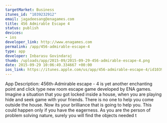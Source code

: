 ```yaml
--- 
targetMarket: Business
itunes_id: "1039232912"
email: jagadeesang@enagames.com
title: 456 Admirable Escape 4
status: publish
devices: 
- ios
developer_link: http://www.enagames.com
permalink: /app/456-admirable-escape-4
type: app
developer: Inbarasu Govindaraj
thumb: /uploads/app/2015-09/2015-09-29-456-admirable-escape-4.png
date: 2015-09-29 10:06:49.334667 +00:00
ios_link: https://itunes.apple.com/us/app/456-admirable-escape-4/id1039232912?mt=8
---
```


App Description:
     456th-Admirable escape - 4 is yet another enchanting point and click type new room escape game developed by ENA games. Imagine a situation that you got locked inside a house, when you are playing hide and seek game with your friends. There is no one to help you come outside the house. Now its your brilliance that is going to help you. This could happen only if you have the eagerness. As you are the person of problem solving nature, surely you will find the objects needed t
